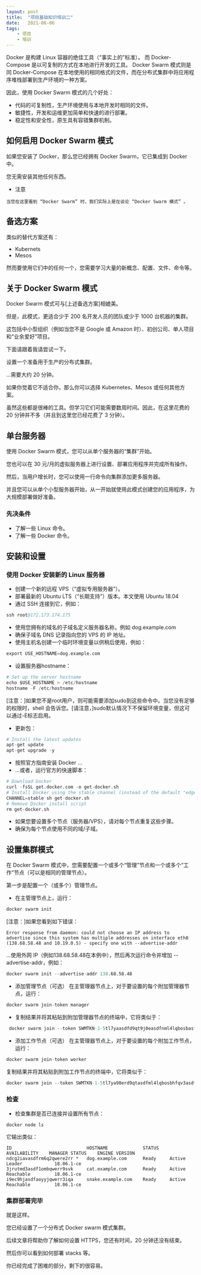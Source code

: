 ```yaml
---
layout: post
title:  "项目基础知识培训二"
date:   2021-06-06
tags:
    - 项目
    - 培训
---
```


Docker 是构建 Linux 容器的绝佳工具（“事实上的”标准）。
而 Docker-Compose 是以可复制的方式在本地进行开发的工具。
Docker Swarm 模式则是同 Docker-Compose 在本地使用的相同格式的文件，而在分布式集群中将应用程序堆栈部署到生产环境的一种方案。

因此，使用 Docker Swarm 模式的几个好处：

* 代码的可复制性，生产环境使用与本地开发时相同的文件。
* 敏捷性，开发和运维更加简单和快速的进行部署。
* 稳定性和安全性，原生具有容错集群机制。

## 如何启用 Docker Swarm 模式

如果您安装了 Docker，那么您已经拥有 Docker Swarm，它已集成到 Docker 中。

您无需安装其他任何东西。

* 注意
```
当您在这里看到 “Docker Swarm” 时，我们实际上是在谈论 “Docker Swarm 模式” 。
```

## 备选方案

类似的替代方案还有：

* Kubernets
* Mesos

然而要使用它们中的任何一个，您需要学习大量的新概念、配置、文件、命令等。

## 关于 Docker Swarm 模式

Docker Swarm 模式可与[上述备选方案]相媲美。

但是，此模式，更适合少于 200 名开发人员的团队或少于 1000 台机器的集群。

这包括中小型组织（例如当您不是 Google 或 Amazon 时）、初创公司、单人项目和“业余爱好”项目。

下面请跟着我请尝试一下。

设置一个准备用于生产的分布式集群。

...需要大约 20 分钟。

如果你觉着它不适合你，那么你可以选择 Kubernetes、Mesos 或任何其他方案。

虽然这些都是很棒的工具。但学习它们可能需要数周时间。因此，在这里花费的 20 分钟并不多（并且到这里您已经花费了 3 分钟）。

## 单台服务器

使用 Docker Swarm 模式，您可以从单个服务器的“集群”开始。

您也可以在 30 元/月的虚拟服务器上进行设置、部署应用程序并完成所有操作。

然后，当用户增长时，您可以使用一行命令向集群添加更多服务器。

并且您可以从单个小型服务器开始，从一开始就使用此模式创建您的应用程序，为大规模部署做好准备。

### 先决条件

* 了解一些 Linux 命令。
* 了解一些 Docker 命令。

## 安装和设置

### 使用 Docker 安装新的 Linux 服务器

* 创建一个新的远程 VPS（“虚拟专用服务器”）。
* 部署最新的 Ubuntu LTS（“长期支持”）版本。本文使用 Ubuntu 18.04
* 通过 SSH 连接到它，例如：
```s
ssh root@172.173.174.175
```

* 使用您拥有的域名的子域名定义服务器名称，例如 dog.example.com
* 确保子域名 DNS 记录指向您的 VPS 的 IP 地址。
* 使用主机名创建一个临时环境变量以供稍后使用，例如：
```s
export USE_HOSTNAME=dog.example.com
```
* 设置服务器hostname：
```s
# Set up the server hostname
echo $USE_HOSTNAME > /etc/hostname
hostname -F /etc/hostname
```
[注意：]如果您不是root用户，则可能需要添加sudo到这些命令中。当您没有足够的权限时，shell 会告诉您。[请注意，]sudo默认情况下不保留环境变量，但这可以通过-E标志启用。

* 更新包：
```s
# Install the latest updates
apt-get update
apt-get upgrade -y
```
* 按照官方指南安装 Docker ...
* ...或者，运行官方的快速脚本：
```s
# Download Docker
curl -fsSL get.docker.com -o get-docker.sh
# Install Docker using the stable channel (instead of the default "edge")
CHANNEL=stable sh get-docker.sh
# Remove Docker install script
rm get-docker.sh
```
* 如果您要设置多个节点（服务器/VPS），请对每个节点重复这些步骤。
* 确保为每个节点使用不同的域/子域。

## 设置集群模式

在 Docker Swarm 模式中，您需要配置一个或多个“管理”节点和一个或多个“工作”节点（可以是相同的管理节点）。

第一步是配置一个（或多个）管理节点。

* 在主管理节点上，运行：
```s
docker swarm init
```
[注意：]如果您看到如下错误：
```
Error response from daemon: could not choose an IP address to advertise since this system has multiple addresses on interface eth0 (138.68.58.48 and 10.19.0.5) - specify one with --advertise-addr
```
...使用外网 IP（例如138.68.58.48在本例中），然后再次运行命令并增加 --advertise-addr，例如：
```s
docker swarm init --advertise-addr 138.68.58.48
```
* 添加管理节点（可选）
在主管理器节点上，对于要设置的每个附加管理器节点，运行：
```s
docker swarm join-token manager
```
* 复制结果并将其粘贴到附加管理器节点的终端中，它将类似于：
```s
 docker swarm join --token SWMTKN-1-5tl7yaasdfd9qt9j0easdfnml4lqbosbasf14p13-f3hem9ckmkhasdf3idrzk5gz 172.173.174.175:2377
 ```
* 添加工作节点（可选）
在主管理器节点上，对于要设置的每个附加工作节点，运行：
```s
docker swarm join-token worker
```
复制结果并将其粘贴到附加工作节点的终端中，它将类似于：
```s
docker swarm join --token SWMTKN-1-5tl7ya98erd9qtasdfml4lqbosbhfqv3asdf4p13-dzw6ugasdfk0arn0 172.173.174.175:2377
```
### 检查
* 检查集群是否已连接并设置所有节点：
```
docker node ls
```
它输出类似：

```
ID                            HOSTNAME             STATUS    AVAILABILITY    MANAGER STATUS    ENGINE VERSION
ndcg2iavasdfrm6q2qwere2rr *   dog.example.com      Ready     Active          Leader            18.06.1-ce
3jrutmd3asdf1ombqwerr9svk     cat.example.com      Ready     Active          Reachable         18.06.1-ce
i9ec9hjasdfaoyyjqwerr3iqa     snake.example.com    Ready     Active          Reachable         18.06.1-ce
```
### 集群部署完毕
就是这样。

您已经设置了一个分布式 Docker swarm 模式集群。

后续文章将帮助你了解如何设置 HTTPS，您还有时间，20 分钟还没有结束。

然后你可以看到如何部署 stacks 等。

你已经完成了困难的部分，剩下的很容易。

